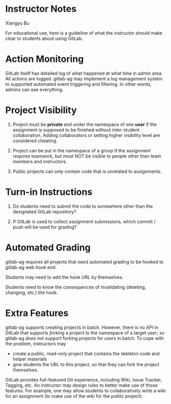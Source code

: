 Instructor Notes
================

Xiangyu Bu

For educational use, here is a guideline of what the instructor should 
make clear to students about using GitLab.

Action Monitoring
=================

GitLab itself has detailed log of what happened at what time in admin area. All 
actions are logged. gitlab-ag may implement a log management system to supported 
automated event triggering and filtering. In other words, admins can see everything.

Project Visibility
==================

1. Project must be **private** and under the namespace of one **user** if the 
assignment is supposed to be finished without inter-student collaboration. Adding 
collaborators or setting higher visibility level are considered cheating.

2. Project can be put in the namespace of a group if the assignment requires teamwork, but 
most NOT be visible to people other than team members and instructors.

3. Public projects can only contain code that is unrelated to assignments.

Turn-in Instructions
====================

1. Do students need to submit the code to somewhere other than the designated GitLab
repository?

2. If GitLab is used to collect assignment submissions, which commit / push will be used 
for grading?

Automated Grading
=================

gitlab-ag requires all projects that need automated grading to be hooked to gitlab-ag web hook
end. 

Students may need to add the hook URL by themselves.

Students need to know the consequences of invalidating (deleting, changing, etc.) the hook.

Extra Features
==============

gitlab-ag supports creating projects in batch. However, there is no API in GitLab that supports
_forking_ a project to the namespace of a target user; so gitlab-ag does not support forking projects for users in batch. To cope with the problem, instructors may 
 * create a public, read-only project that contains the skeleton code and helper materials
 * give students the URL to this project, so that they can fork the project themselves.

GitLab provides full-featured Git experience, including Wiki, Issue Tracker, Tagging, etc.
An instructor may design rules to better make use of those features. For example, one may 
allow students to collaboratively write a wiki for an assignment (to make use of the wiki 
for the public project).

